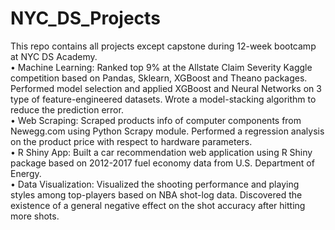 # NYC_DS_Projects
This repo contains all projects except capstone during 12-week bootcamp at NYC DS Academy.    
• Machine Learning: Ranked top 9% at the Allstate Claim Severity Kaggle competition based on Pandas, Sklearn, XGBoost and Theano packages. Performed model selection and applied XGBoost and Neural Networks on 3 type of feature-engineered datasets. Wrote a model-stacking algorithm to reduce the prediction error.  
• Web Scraping: Scraped products info of computer components from Newegg.com using Python Scrapy module. Performed a regression analysis on the product price with respect to hardware parameters.  
• R Shiny App: Built a car recommendation web application using R Shiny package based on 2012-2017 fuel economy data from U.S. Department of Energy.  
• Data Visualization: Visualized the shooting performance and playing styles among top-players based on NBA shot-log data. Discovered the existence of a general negative effect on the shot accuracy after hitting more shots.  
